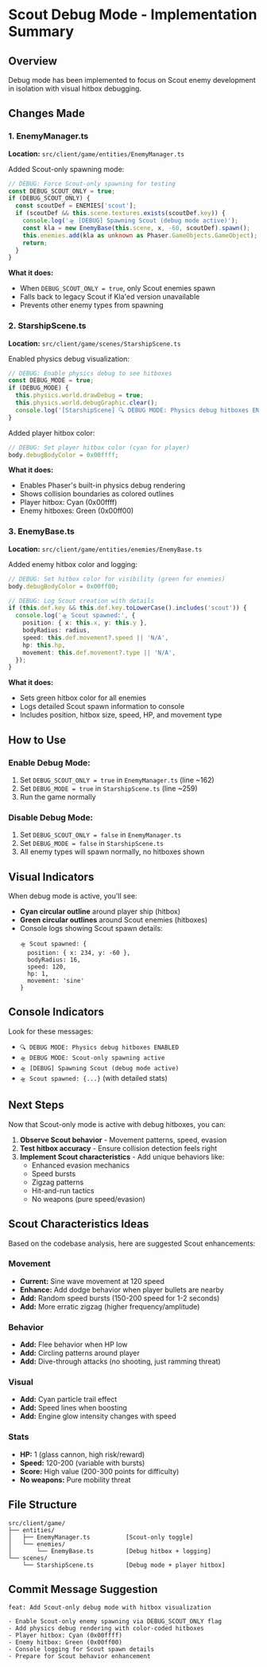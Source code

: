 # Scout Debug Mode - Implementation Summary

## Overview

Debug mode has been implemented to focus on Scout enemy development in isolation with visual hitbox debugging.

## Changes Made

### 1. EnemyManager.ts

**Location:** `src/client/game/entities/EnemyManager.ts`

Added Scout-only spawning mode:

```typescript
// DEBUG: Force Scout-only spawning for testing
const DEBUG_SCOUT_ONLY = true;
if (DEBUG_SCOUT_ONLY) {
  const scoutDef = ENEMIES['scout'];
  if (scoutDef && this.scene.textures.exists(scoutDef.key)) {
    console.log('🛸 [DEBUG] Spawning Scout (debug mode active)');
    const kla = new EnemyBase(this.scene, x, -60, scoutDef).spawn();
    this.enemies.add(kla as unknown as Phaser.GameObjects.GameObject);
    return;
  }
}
```

**What it does:**

- When `DEBUG_SCOUT_ONLY = true`, only Scout enemies spawn
- Falls back to legacy Scout if Kla'ed version unavailable
- Prevents other enemy types from spawning

### 2. StarshipScene.ts

**Location:** `src/client/game/scenes/StarshipScene.ts`

Enabled physics debug visualization:

```typescript
// DEBUG: Enable physics debug to see hitboxes
const DEBUG_MODE = true;
if (DEBUG_MODE) {
  this.physics.world.drawDebug = true;
  this.physics.world.debugGraphic.clear();
  console.log('[StarshipScene] 🔍 DEBUG MODE: Physics debug hitboxes ENABLED');
}
```

Added player hitbox color:

```typescript
// DEBUG: Set player hitbox color (cyan for player)
body.debugBodyColor = 0x00ffff;
```

**What it does:**

- Enables Phaser's built-in physics debug rendering
- Shows collision boundaries as colored outlines
- Player hitbox: Cyan (0x00ffff)
- Enemy hitboxes: Green (0x00ff00)

### 3. EnemyBase.ts

**Location:** `src/client/game/entities/enemies/EnemyBase.ts`

Added enemy hitbox color and logging:

```typescript
// DEBUG: Set hitbox color for visibility (green for enemies)
body.debugBodyColor = 0x00ff00;

// DEBUG: Log Scout creation with details
if (this.def.key && this.def.key.toLowerCase().includes('scout')) {
  console.log('🛸 Scout spawned:', {
    position: { x: this.x, y: this.y },
    bodyRadius: radius,
    speed: this.def.movement?.speed || 'N/A',
    hp: this.hp,
    movement: this.def.movement?.type || 'N/A',
  });
}
```

**What it does:**

- Sets green hitbox color for all enemies
- Logs detailed Scout spawn information to console
- Includes position, hitbox size, speed, HP, and movement type

## How to Use

### Enable Debug Mode:

1. Set `DEBUG_SCOUT_ONLY = true` in `EnemyManager.ts` (line ~162)
2. Set `DEBUG_MODE = true` in `StarshipScene.ts` (line ~259)
3. Run the game normally

### Disable Debug Mode:

1. Set `DEBUG_SCOUT_ONLY = false` in `EnemyManager.ts`
2. Set `DEBUG_MODE = false` in `StarshipScene.ts`
3. All enemy types will spawn normally, no hitboxes shown

## Visual Indicators

When debug mode is active, you'll see:

- **Cyan circular outline** around player ship (hitbox)
- **Green circular outlines** around Scout enemies (hitboxes)
- Console logs showing Scout spawn details:
  ```
  🛸 Scout spawned: {
    position: { x: 234, y: -60 },
    bodyRadius: 16,
    speed: 120,
    hp: 1,
    movement: 'sine'
  }
  ```

## Console Indicators

Look for these messages:

- `🔍 DEBUG MODE: Physics debug hitboxes ENABLED`
- `🛸 DEBUG MODE: Scout-only spawning active`
- `🛸 [DEBUG] Spawning Scout (debug mode active)`
- `🛸 Scout spawned: {...}` (with detailed stats)

## Next Steps

Now that Scout-only mode is active with debug hitboxes, you can:

1. **Observe Scout behavior** - Movement patterns, speed, evasion
2. **Test hitbox accuracy** - Ensure collision detection feels right
3. **Implement Scout characteristics** - Add unique behaviors like:
   - Enhanced evasion mechanics
   - Speed bursts
   - Zigzag patterns
   - Hit-and-run tactics
   - No weapons (pure speed/evasion)

## Scout Characteristics Ideas

Based on the codebase analysis, here are suggested Scout enhancements:

### Movement

- **Current:** Sine wave movement at 120 speed
- **Enhance:** Add dodge behavior when player bullets are nearby
- **Add:** Random speed bursts (150-200 speed for 1-2 seconds)
- **Add:** More erratic zigzag (higher frequency/amplitude)

### Behavior

- **Add:** Flee behavior when HP low
- **Add:** Circling patterns around player
- **Add:** Dive-through attacks (no shooting, just ramming threat)

### Visual

- **Add:** Cyan particle trail effect
- **Add:** Speed lines when boosting
- **Add:** Engine glow intensity changes with speed

### Stats

- **HP:** 1 (glass cannon, high risk/reward)
- **Speed:** 120-200 (variable with bursts)
- **Score:** High value (200-300 points for difficulty)
- **No weapons:** Pure mobility threat

## File Structure

```
src/client/game/
├── entities/
│   ├── EnemyManager.ts          [Scout-only toggle]
│   └── enemies/
│       └── EnemyBase.ts         [Debug hitbox + logging]
└── scenes/
    └── StarshipScene.ts         [Debug mode + player hitbox]
```

## Commit Message Suggestion

```
feat: Add Scout-only debug mode with hitbox visualization

- Enable Scout-only enemy spawning via DEBUG_SCOUT_ONLY flag
- Add physics debug rendering with color-coded hitboxes
- Player hitbox: Cyan (0x00ffff)
- Enemy hitbox: Green (0x00ff00)
- Console logging for Scout spawn details
- Prepare for Scout behavior enhancement
```

